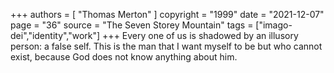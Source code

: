 +++
authors = [
  "Thomas Merton"
]
copyright = "1999"
date = "2021-12-07"
page = "36"
source = "The Seven Storey Mountain"
tags = ["imago-dei","identity","work"]
+++
Every one of us is shadowed by an illusory person: a false self. This is the man that I want myself to be but who cannot exist, because God does not know anything about him.
